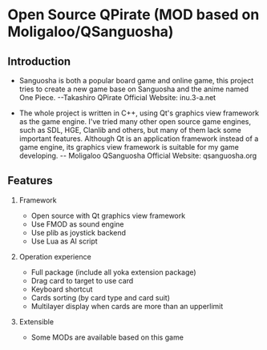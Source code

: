 Open Source QPirate (MOD based on Moligaloo/QSanguosha)
==========

Introduction
----------

* Sanguosha is both a popular board game and online game, this project tries to create a new game base on Sanguosha and the anime named One Piece.
                        --Takashiro
QPirate Official Website: inu.3-a.net

* The whole project is written in C++, using Qt's graphics view framework as the game engine.
I've tried many other open source game engines, such as SDL, HGE, Clanlib and others, but many of them lack some important features. Although Qt is an application framework instead of a game engine, its graphics view framework is suitable for my game developing.
                        -- Moligaloo
QSanguosha Official Website: qsanguosha.org

Features
----------

1. Framework
    * Open source with Qt graphics view framework
    * Use FMOD as sound engine
    * Use plib as joystick backend 
    * Use Lua as AI script

2. Operation experience
    * Full package (include all yoka extension package)
    * Drag card to target to use card
    * Keyboard shortcut
    * Cards sorting (by card type and card suit)
    * Multilayer display when cards are more than an upperlimit

3. Extensible
    * Some MODs are available based on this game

